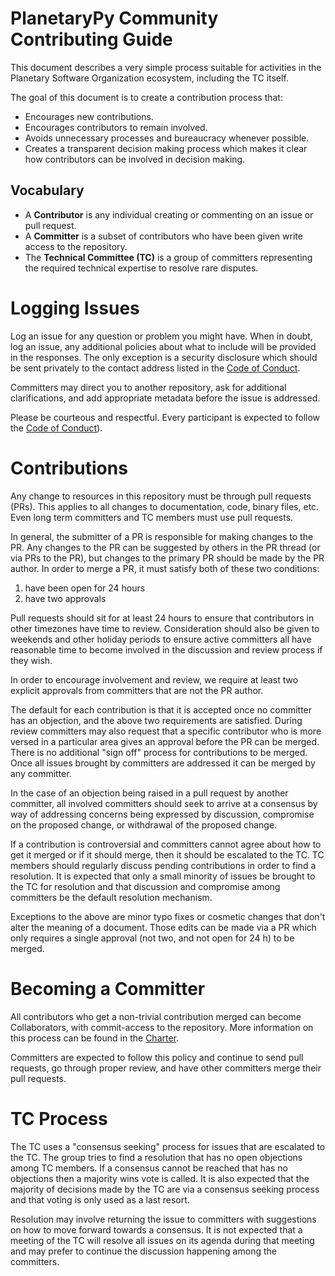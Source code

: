 # PlanetaryPy Community Contributing Guide

This document describes a very simple process suitable for activities
in the Planetary Software Organization ecosystem, including the TC
itself.

The goal of this document is to create a contribution process that:

* Encourages new contributions.
* Encourages contributors to remain involved.
* Avoids unnecessary processes and bureaucracy whenever possible.
* Creates a transparent decision making process which makes it clear how
contributors can be involved in decision making.


## Vocabulary

* A **Contributor** is any individual creating or commenting on an
	issue or pull request.
* A **Committer** is a subset of contributors who have been given
	write access to the repository.
* The **Technical Committee (TC)** is a group of committers representing
	the required technical expertise to resolve rare disputes.


# Logging Issues

Log an issue for any question or problem you might have. When in
doubt, log an issue, any additional policies about what to include
will be provided in the responses. The only exception is a security
disclosure which should be sent privately to the contact address
listed in the [Code of Conduct](CoC).

Committers may direct you to another repository, ask for additional
clarifications, and add appropriate metadata before the issue is
addressed.

Please be courteous and respectful.  Every participant is expected
to follow the [Code of Conduct](CoC)).

# Contributions

Any change to resources in this repository must be through pull
requests (PRs). This applies to all changes to documentation, code,
binary files, etc. Even long term committers and TC members must
use pull requests.

In general, the submitter of a PR is responsible for making changes
to the PR.  Any changes to the PR can be suggested by others in the
PR thread (or via PRs to the PR), but changes to the primary PR
should be made by the PR author.  In order to merge a PR, it must
satisfy both of these two conditions:

  1. have been open for 24 hours
  2. have two approvals

Pull requests should sit for at least 24 hours to ensure that
contributors in other timezones have time to review. Consideration
should also be given to weekends and other holiday periods to ensure
active committers all have reasonable time to become involved in
the discussion and review process if they wish.

In order to encourage involvement and review, we require at least
two explicit approvals from committers that are not the PR author.

The default for each contribution is that it is accepted once no
committer has an objection, and the above two requirements are
satisfied.  During review committers may also request that a specific
contributor who is more versed in a particular area gives an approval
before the PR can be merged. There is no additional "sign off"
process for contributions to be merged. Once all issues brought by
committers are addressed it can be merged by any committer.

In the case of an objection being raised in a pull request by another
committer, all involved committers should seek to arrive at a
consensus by way of addressing concerns being expressed by discussion,
compromise on the proposed change, or withdrawal of the proposed
change.

If a contribution is controversial and committers cannot agree about
how to get it merged or if it should merge, then it should be escalated
to the TC. TC members should regularly discuss pending contributions
in order to find a resolution. It is expected that only a small
minority of issues be brought to the TC for resolution and that
discussion and compromise among committers be the default resolution
mechanism.

Exceptions to the above are minor typo fixes or cosmetic changes
that don't alter the meaning of a document.  Those edits can be
made via a PR which only requires a single approval (not two, and
not open for 24 h) to be merged.


# Becoming a Committer

All contributors who get a non-trivial contribution merged can become
Collaborators, with commit-access to the repository.  More information
on this process can be found in the [Charter](Charter.md#collaborators).

Committers are expected to follow this policy and continue to send
pull requests, go through proper review, and have other committers
merge their pull requests.

# TC Process

The TC uses a "consensus seeking" process for issues that are
escalated to the TC.  The group tries to find a resolution that has
no open objections among TC members.  If a consensus cannot be
reached that has no objections then a majority wins vote is called.
It is also expected that the majority of decisions made by the TC
are via a consensus seeking process and that voting is only used
as a last resort.

Resolution may involve returning the issue to committers with
suggestions on how to move forward towards a consensus. It is not
expected that a meeting of the TC will resolve all issues on its
agenda during that meeting and may prefer to continue the discussion
happening among the committers.

[CoC]: Code-Of-Conduct.md
